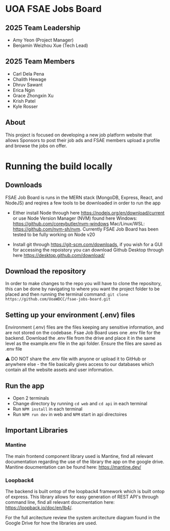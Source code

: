 # UOA FSAE Jobs Board

## 2025 Team Leadership

- Amy Yeon (Project Manager)
- Benjamin Weizhou Xue (Tech Lead)

## 2025 Team Members
- Carl Dela Pena
- Chalith Hewage
- Dhruv Sawant
- Erica Ngin
- Grace Zhongxin Xu
- Krish Patel
- Kyle Rosser


## About

This project is focused on developing a new job platform website that allows Sponsors to post their job ads and FSAE members upload a profile and browse the jobs on offer.




# Running the build locally

## Downloads
FSAE Job Board is runs in the MERN stack (MongoDB, Express, React, and NodeJS) and reqires a few tools to be downloaded in order to run the app

- Either install Node through here https://nodejs.org/en/download/current or use Node Version Manager (NVM) found here Windows: https://github.com/coreybutler/nvm-windows Mac/Linux/WSL: https://github.com/nvm-sh/nvm. Currently FSAE Job Board has been tested to be fully working on Node v20

- Install git through https://git-scm.com/downloads, if you wish for a GUI for accessing the repoistory you can download Github Desktop through here https://desktop.github.com/download/


## Download the repository

In order to make changes to the repo you will have to clone the repository, this can be done by navigating to where you want the project folder to be placed and then running the terminal command: `git clone https://github.com/UoaWDCC/fsae-jobs-board.git`

## Setting up your environment (.env) files
Environment (.env) files are the files keeping any sensitive information, and are not stored on the codebase. Fsae Job Board uses one .env file for the backend. Download the .env file from the drive and place it in the same level as the example.env file in the api folder. Ensure the files are saved as .env file


⚠️ DO NOT share the .env file with anyone or upload it to GitHub or anywhere else - the file basically gives access to our databases which contain all the website assets and user information.


## Run the app
- Open 2 terminals
- Change directory by running `cd web` and `cd api` in each terminal
- Run `NPM install` in each terminal
- Run `NPM run dev` in web and `NPM` start in api directoires

## Important Libraries
### Mantine
The main frontend component library used is Mantine, find all relevant documentation regarding the use of the library the app on the google drive. Manitine doucmentation can be found here: https://mantine.dev/

### Loopback4
The backend is built ontop of the loopback4 framework which is built ontop of express. This library allows for easy generation of REST API's through command line, find all relevant doucmentation here: https://loopback.io/doc/en/lb4/.

For the full arcitecture review the system arcitecture diagram found in the Google Drive for how the libraries are used.
